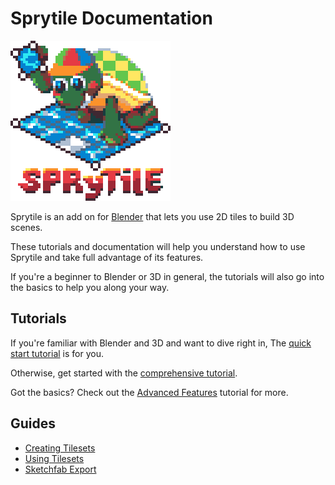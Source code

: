 # Sprytile Documentation
![Logo](img/sprytile-logo-4x.png)

Sprytile is an add on for [Blender](https://www.blender.org/) that lets you use 2D tiles to build 3D scenes.

These tutorials and documentation will help you understand how to use Sprytile and take full advantage of its features.

If you're a beginner to Blender or 3D in general, the tutorials will also go into the basics to help you along your way.

## Tutorials

If you're familiar with Blender and 3D and want to dive right in, The [quick start tutorial](quick-start.md) is for you.

Otherwise, get started with the [comprehensive tutorial](tutorial/tutorial-intro.md).

Got the basics? Check out the [Advanced Features](advanced-features.md) tutorial for more.

## Guides

* [Creating Tilesets](creating-tilesets.md)
* [Using Tilesets](using-tilesets.md)
* [Sketchfab Export](sketchfab.md)
